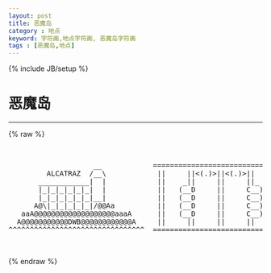```yaml
---
layout: post
title: 恶魔岛
category : 地点
keyword: 字符画,地点字符画, 恶魔岛字符画
tags : [恶魔岛,地点]
---
```

{% include JB/setup %}
# 恶魔岛
---
{% raw %}
<pre>


                    __            ================================
         ALCATRAZ  /__\            ||     ||&lt;(.)&gt;||&lt;(.)&gt;||     || 
       ____________|  |            ||    _||     ||     ||_    || 
       |_|_|_|_|_|_|  |            ||   (__D     ||     C__)   || 
       |_|_|_|_|_|_|__|            ||   (__D     ||     C__)   ||
      A@\|_|_|_|_|_|/@@Aa          ||   (__D     ||     C__)   ||
   aaA@@@@@@@@@@@@@@@@@@@aaaA      ||   (__D     ||     C__)   ||
  A@@@@@@@@@@@DWB@@@@@@@@@@@@A     ||     ||     ||     ||  dwb||
^^^^^^^^^^^^^^^^^^^^^^^^^^^^^^^^  ================================

 </pre>
{% endraw %}
